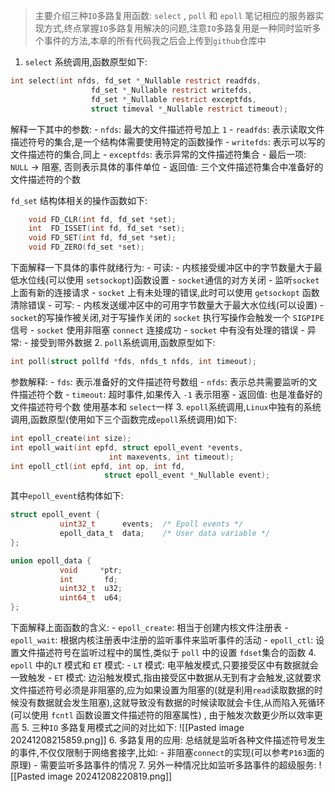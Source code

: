 > 主要介绍三种`IO`多路复用函数: `select` , `poll` 和 `epoll` 笔记相应的服务器实现方式,终点掌握`IO`多路复用解决的问题,注意`IO`多路复用是一种同时监听多个事件的方法,本章的所有代码我之后会上传到`github`仓库中
1.  `select` 系统调用,函数原型如下:
```c
int select(int nfds, fd_set *_Nullable restrict readfds,
                  fd_set *_Nullable restrict writefds,
                  fd_set *_Nullable restrict exceptfds,
                  struct timeval *_Nullable restrict timeout);
```
解释一下其中的参数:
	- `nfds`: 最大的文件描述符号加上 `1`
	- `readfds`:  表示读取文件描述符号的集合,是一个结构体需要使用特定的函数操作
	- `writefds`: 表示可以写的文件描述符的集合,同上
	- `exceptfds`: 表示异常的文件描述符集合
	- 最后一项: `NULL` -> 阻塞, 否则表示具体的事件单位
	- 返回值: 三个文件描述符集合中准备好的文件描述符的个数

`fd_set` 结构体相关的操作函数如下:
```c
    void FD_CLR(int fd, fd_set *set);
    int  FD_ISSET(int fd, fd_set *set);
    void FD_SET(int fd, fd_set *set);
    void FD_ZERO(fd_set *set);
```
下面解释一下具体的事件就绪行为:
	 - 可读:
		 - 内核接受缓冲区中的字节数量大于最低水位线(可以使用 `setsockopt`)函数设置
		 - `socket`通信的对方关闭
		 - 监听`socket` 上面有新的连接请求
		 - `socket` 上有未处理的错误,此时可以使用 `getsockopt` 函数清除错误
	  - 可写:
		  - 内核发送缓冲区中的可用字节数量大于最大水位线(可以设置)
		  - `socket`的写操作被关闭,对于写操作关闭的 `socket` 执行写操作会触发一个 `SIGPIPE` 信号
		  - `socket` 使用非阻塞 `connect` 连接成功
		  - `socket` 中有没有处理的错误
	 - 异常:
		 - 接受到带外数据
2. `poll`系统调用,函数原型如下:
```c
int poll(struct pollfd *fds, nfds_t nfds, int timeout);
```
参数解释:
	 - `fds`:  表示准备好的文件描述符号数组
	 - `nfds`: 表示总共需要监听的文件描述符个数
	 - `timeout`: 超时事件,如果传入 `-1` 表示阻塞
     - 返回值: 也是准备好的文件描述符号个数
 使用基本和 `select`一样
 3. `epoll`系统调用,`Linux`中独有的系统调用,函数原型(使用如下三个函数完成`epoll`系统调用)如下:
```c
int epoll_create(int size);
int epoll_wait(int epfd, struct epoll_event *events,
                      int maxevents, int timeout);
int epoll_ctl(int epfd, int op, int fd,
                     struct epoll_event *_Nullable event);
```
其中`epoll_event`结构体如下:
```c
struct epoll_event {
           uint32_t      events;  /* Epoll events */
           epoll_data_t  data;    /* User data variable */
};

union epoll_data {
           void     *ptr;
           int       fd;
           uint32_t  u32;
           uint64_t  u64;
};
```
下面解释上面函数的含义:
	- `epoll_create`: 相当于创建内核文件注册表
	- `epoll_wait`:  根据内核注册表中注册的监听事件来监听事件的活动
	- `epoll_ctl`: 设置文件描述符号在监听过程中的属性,类似于 `poll` 中的设置 `fdset`集合的函数
4. `epoll` 中的`LT` 模式和 `ET` 模式:
	- `LT` 模式: 电平触发模式,只要接受区中有数据就会一致触发
	- `ET` 模式: 边沿触发模式,指由接受区中数据从无到有才会触发,这就要求文件描述符号必须是非阻塞的,应为如果设置为阻塞的(就是利用`read`读取数据的时候没有数据就会发生阻塞),这就导致没有数据的时候读取就会卡住,从而陷入死循环(可以使用 `fcntl` 函数设置文件描述符的阻塞属性) , 由于触发次数更少所以效率更高
5. 三种`IO` 多路复用模式之间的对比如下:
![[Pasted image 20241208215859.png]]
6. 多路复用的应用: 总结就是监听各种文件描述符号发生的事件,不仅仅限制于网络套接字,比如:
	 - 非阻塞`connect`的实现(可以参考`P163`面的原理)
	 - 需要监听多路事件的情况
7. 另外一种情况比如监听多路事件的超级服务:
![[Pasted image 20241208220819.png]]



